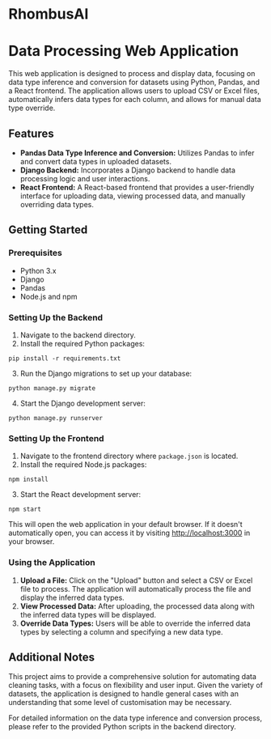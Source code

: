 # RhombusAI

# Data Processing Web Application

This web application is designed to process and display data, focusing on data type inference and conversion for datasets using Python, Pandas, and a React frontend. The application allows users to upload CSV or Excel files, automatically infers data types for each column, and allows for manual data type override.

## Features

- **Pandas Data Type Inference and Conversion:** Utilizes Pandas to infer and convert data types in uploaded datasets.
- **Django Backend:** Incorporates a Django backend to handle data processing logic and user interactions.
- **React Frontend:** A React-based frontend that provides a user-friendly interface for uploading data, viewing processed data, and manually overriding data types.

## Getting Started

### Prerequisites

- Python 3.x
- Django
- Pandas
- Node.js and npm

### Setting Up the Backend

1. Navigate to the backend directory.
2. Install the required Python packages:

`pip install -r requirements.txt`

3. Run the Django migrations to set up your database:

`python manage.py migrate`

4. Start the Django development server:

`python manage.py runserver`


### Setting Up the Frontend

1. Navigate to the frontend directory where `package.json` is located.
2. Install the required Node.js packages:

`npm install`

3. Start the React development server:

`npm start`

This will open the web application in your default browser. If it doesn't automatically open, you can access it by visiting [http://localhost:3000](http://localhost:3000) in your browser.

### Using the Application

1. **Upload a File:** Click on the "Upload" button and select a CSV or Excel file to process. The application will automatically process the file and display the inferred data types.
2. **View Processed Data:** After uploading, the processed data along with the inferred data types will be displayed.
3. **Override Data Types:** Users will be able to override the inferred data types by selecting a column and specifying a new data type.

## Additional Notes

This project aims to provide a comprehensive solution for automating data cleaning tasks, with a focus on flexibility and user input. Given the variety of datasets, the application is designed to handle general cases with an understanding that some level of customisation may be necessary.

For detailed information on the data type inference and conversion process, please refer to the provided Python scripts in the backend directory.

